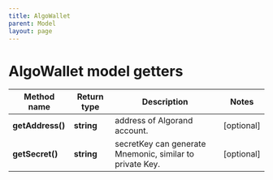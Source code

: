 ```yaml
---
title: AlgoWallet
parent: Model
layout: page
---
```


# AlgoWallet model getters

Method name | Return type | Description | Notes
------------ | ------------- | ------------- | -------------
**getAddress()** | **string** | address of Algorand account. | [optional]
**getSecret()** | **string** | secretKey can generate Mnemonic, similar to private Key. | [optional]

